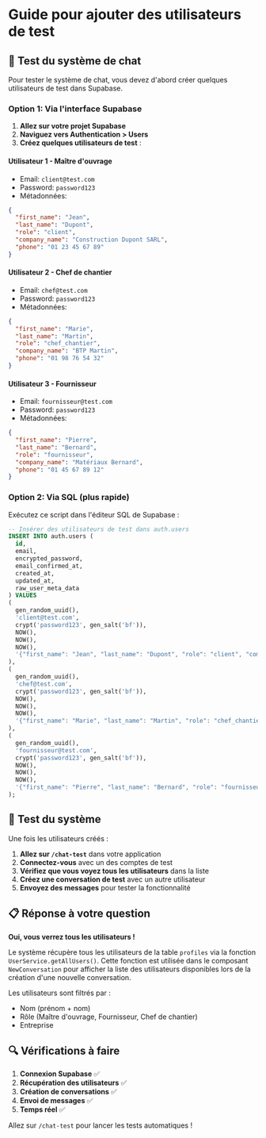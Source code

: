 # Guide pour ajouter des utilisateurs de test

## 🧪 Test du système de chat

Pour tester le système de chat, vous devez d'abord créer quelques utilisateurs de test dans Supabase.

### Option 1: Via l'interface Supabase

1. **Allez sur votre projet Supabase**
2. **Naviguez vers Authentication > Users**
3. **Créez quelques utilisateurs de test** :

#### Utilisateur 1 - Maître d'ouvrage
- Email: `client@test.com`
- Password: `password123`
- Métadonnées:
```json
{
  "first_name": "Jean",
  "last_name": "Dupont",
  "role": "client",
  "company_name": "Construction Dupont SARL",
  "phone": "01 23 45 67 89"
}
```

#### Utilisateur 2 - Chef de chantier
- Email: `chef@test.com`
- Password: `password123`
- Métadonnées:
```json
{
  "first_name": "Marie",
  "last_name": "Martin",
  "role": "chef_chantier",
  "company_name": "BTP Martin",
  "phone": "01 98 76 54 32"
}
```

#### Utilisateur 3 - Fournisseur
- Email: `fournisseur@test.com`
- Password: `password123`
- Métadonnées:
```json
{
  "first_name": "Pierre",
  "last_name": "Bernard",
  "role": "fournisseur",
  "company_name": "Matériaux Bernard",
  "phone": "01 45 67 89 12"
}
```

### Option 2: Via SQL (plus rapide)

Exécutez ce script dans l'éditeur SQL de Supabase :

```sql
-- Insérer des utilisateurs de test dans auth.users
INSERT INTO auth.users (
  id,
  email,
  encrypted_password,
  email_confirmed_at,
  created_at,
  updated_at,
  raw_user_meta_data
) VALUES 
(
  gen_random_uuid(),
  'client@test.com',
  crypt('password123', gen_salt('bf')),
  NOW(),
  NOW(),
  NOW(),
  '{"first_name": "Jean", "last_name": "Dupont", "role": "client", "company_name": "Construction Dupont SARL", "phone": "01 23 45 67 89"}'
),
(
  gen_random_uuid(),
  'chef@test.com',
  crypt('password123', gen_salt('bf')),
  NOW(),
  NOW(),
  NOW(),
  '{"first_name": "Marie", "last_name": "Martin", "role": "chef_chantier", "company_name": "BTP Martin", "phone": "01 98 76 54 32"}'
),
(
  gen_random_uuid(),
  'fournisseur@test.com',
  crypt('password123', gen_salt('bf')),
  NOW(),
  NOW(),
  NOW(),
  '{"first_name": "Pierre", "last_name": "Bernard", "role": "fournisseur", "company_name": "Matériaux Bernard", "phone": "01 45 67 89 12"}'
);
```

## 🚀 Test du système

Une fois les utilisateurs créés :

1. **Allez sur `/chat-test`** dans votre application
2. **Connectez-vous** avec un des comptes de test
3. **Vérifiez que vous voyez tous les utilisateurs** dans la liste
4. **Créez une conversation de test** avec un autre utilisateur
5. **Envoyez des messages** pour tester la fonctionnalité

## 📋 Réponse à votre question

**Oui, vous verrez tous les utilisateurs !** 

Le système récupère tous les utilisateurs de la table `profiles` via la fonction `UserService.getAllUsers()`. Cette fonction est utilisée dans le composant `NewConversation` pour afficher la liste des utilisateurs disponibles lors de la création d'une nouvelle conversation.

Les utilisateurs sont filtrés par :
- Nom (prénom + nom)
- Rôle (Maître d'ouvrage, Fournisseur, Chef de chantier)
- Entreprise

## 🔍 Vérifications à faire

1. **Connexion Supabase** ✅
2. **Récupération des utilisateurs** ✅
3. **Création de conversations** ✅
4. **Envoi de messages** ✅
5. **Temps réel** ✅

Allez sur `/chat-test` pour lancer les tests automatiques ! 